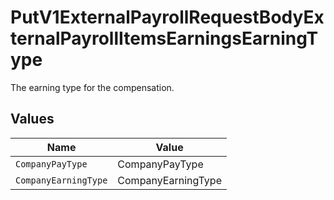 # PutV1ExternalPayrollRequestBodyExternalPayrollItemsEarningsEarningType

The earning type for the compensation.


## Values

| Name                 | Value                |
| -------------------- | -------------------- |
| `CompanyPayType`     | CompanyPayType       |
| `CompanyEarningType` | CompanyEarningType   |